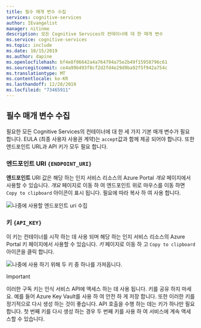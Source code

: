 ```yaml
---
title: 필수 매개 변수 수집
services: cognitive-services
author: IEvangelist
manager: nitinme
description: 모든 Cognitive Services의 컨테이너에 대 한 매개 변수
ms.service: cognitive-services
ms.topic: include
ms.date: 10/15/2019
ms.author: dapine
ms.openlocfilehash: bf4e8f06642a4a764794a75e2b49f15958796c61
ms.sourcegitcommit: ce4a99b493f8cf2d2fd4e29d9ba92f5f942a754c
ms.translationtype: MT
ms.contentlocale: ko-KR
ms.lasthandoff: 12/28/2019
ms.locfileid: "73465911"
---
```

## <a name="gathering-required-parameters"></a>필수 매개 변수 수집

필요한 모든 Cognitive Services의 컨테이너에 대 한 세 가지 기본 매개 변수가 필요 합니다. EULA (최종 사용자 사용권 계약)는 `accept`값과 함께 제공 되어야 합니다. 또한 엔드포인트 URL과 API 키가 모두 필요 합니다.

### <a name="endpoint-uri-endpoint_uri"></a>엔드포인트 URI `{ENDPOINT_URI}`

**엔드포인트** URI 값은 해당 하는 인지 서비스 리소스의 Azure Portal *개요* 페이지에서 사용할 수 있습니다. *개요* 페이지로 이동 하 여 엔드포인트 위로 마우스를 이동 하면 `Copy to clipboard` <span class="docon docon-edit-copy x-hidden-focus"></span> 아이콘이 표시 됩니다. 필요에 따라 복사 하 여 사용 합니다.

![나중에 사용할 엔드포인트 uri 수집](../media/overview-endpoint-uri.png)

### <a name="keys-api_key"></a>키 `{API_KEY}`

이 키는 컨테이너를 시작 하는 데 사용 되며 해당 하는 인지 서비스 리소스의 Azure Portal 키 페이지에서 사용할 수 있습니다. *키* 페이지로 이동 하 고 `Copy to clipboard` <span class="docon docon-edit-copy x-hidden-focus"></span> 아이콘을 클릭 합니다.

![나중에 사용 하기 위해 두 키 중 하나를 가져옵니다.](../media/keys-copy-api-key.png)

> [!IMPORTANT]
> 이러한 구독 키는 인식 서비스 API에 액세스 하는 데 사용 됩니다. 키를 공유 하지 마세요. 예를 들어 Azure Key Vault를 사용 하 여 안전 하 게 저장 합니다. 또한 이러한 키를 정기적으로 다시 생성 하는 것이 좋습니다. API 호출을 수행 하는 데는 키가 하나만 필요 합니다. 첫 번째 키를 다시 생성 하는 경우 두 번째 키를 사용 하 여 서비스에 계속 액세스할 수 있습니다.